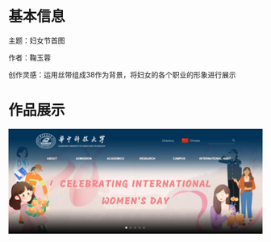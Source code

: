 # 基本信息

主题：妇女节首图

作者：鞠玉蓉

创作灵感：运用丝带组成38作为背景，将妇女的各个职业的形象进行展示

# 作品展示

<p align='center'>
<img src='../images/妇女节-鞠玉蓉.png'>
</p>
